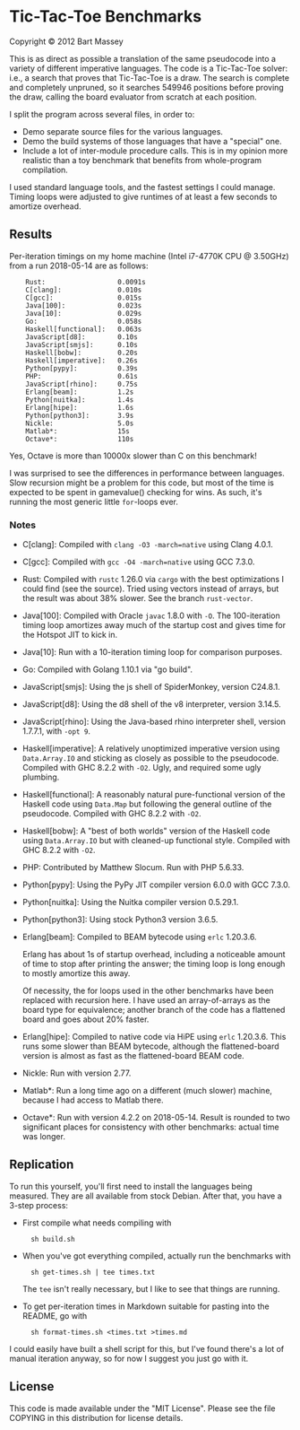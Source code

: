 # Tic-Tac-Toe Benchmarks
Copyright © 2012 Bart Massey

This is as direct as possible a translation of the same
pseudocode into a variety of different imperative languages.
The code is a Tic-Tac-Toe solver: i.e., a search that proves
that Tic-Tac-Toe is a draw. The search is complete and
completely unpruned, so it searches 549946 positions before
proving the draw, calling the board evaluator from scratch
at each position.

I split the program across several files, in order to:

* Demo separate source files for the various languages.
* Demo the build systems of those languages that have a
  "special" one.
* Include a lot of inter-module procedure calls. This is
  in my opinion more realistic than a toy benchmark that
  benefits from whole-program compilation.

I used standard language tools, and the fastest settings I
could manage. Timing loops were adjusted to give runtimes of
at least a few seconds to amortize overhead.

## Results

Per-iteration timings on my home machine (Intel i7-4770K CPU
@ 3.50GHz) from a run 2018-05-14 are as follows:

        Rust:                  0.0091s
        C[clang]:              0.010s
        C[gcc]:                0.015s
        Java[100]:             0.023s
        Java[10]:              0.029s
        Go:                    0.058s
        Haskell[functional]:   0.063s
        JavaScript[d8]:        0.10s
        JavaScript[smjs]:      0.10s
        Haskell[bobw]:         0.20s
        Haskell[imperative]:   0.26s
        Python[pypy]:          0.39s
        PHP:                   0.61s
        JavaScript[rhino]:     0.75s
        Erlang[beam]:          1.2s
        Python[nuitka]:        1.4s
        Erlang[hipe]:          1.6s
        Python[python3]:       3.9s
        Nickle:                5.0s
        Matlab*:               15s
        Octave*:               110s

Yes, Octave is more than 10000x slower than C on this
benchmark!

I was surprised to see the differences in performance
between languages. Slow recursion might be a problem for
this code, but most of the time is expected to be spent in
gamevalue() checking for wins. As such, it's running the
most generic little `for`-loops ever.

### Notes

* C[clang]: Compiled with `clang -O3 -march=native` using Clang
  4.0.1.

* C[gcc]: Compiled with `gcc -O4 -march=native` using GCC
  7.3.0.

* Rust: Compiled with `rustc` 1.26.0 via `cargo` with the
  best optimizations I could find (see the source). Tried
  using vectors instead of arrays, but the result was about
  38% slower. See the branch `rust-vector`.

* Java[100]: Compiled with Oracle `javac` 1.8.0 with `-O`. The
  100-iteration timing loop amortizes away much of the
  startup cost and gives time for the Hotspot JIT to kick
  in.

* Java[10]: Run with a 10-iteration timing loop for
  comparison purposes.

* Go: Compiled with Golang 1.10.1 via "go build".

* JavaScript[smjs]: Using the js shell of SpiderMonkey, version
  C24.8.1.

* JavaScript[d8]: Using the d8 shell of the v8 interpreter,
  version 3.14.5.

* JavaScript[rhino]: Using the Java-based rhino interpreter
  shell, version 1.7.7.1, with `-opt 9`.

* Haskell[imperative]: A relatively unoptimized imperative version
  using `Data.Array.IO` and sticking as closely as possible
  to the pseudocode. Compiled with GHC 8.2.2 with
  `-O2`. Ugly, and required some ugly plumbing.

* Haskell[functional]: A reasonably natural pure-functional version
  of the Haskell code using `Data.Map` but following the
  general outline of the pseudocode. Compiled with GHC
  8.2.2 with `-O2`.

* Haskell[bobw]: A "best of both worlds" version of the Haskell
  code using `Data.Array.IO` but with cleaned-up functional
  style. Compiled with GHC 8.2.2 with `-O2`.

* PHP: Contributed by Matthew Slocum. Run with PHP 5.6.33.

* Python[pypy]: Using the PyPy JIT compiler version 6.0.0 with
  GCC 7.3.0.

* Python[nuitka]: Using the Nuitka compiler version 0.5.29.1.

* Python[python3]: Using stock Python3 version 3.6.5.

* Erlang[beam]: Compiled to BEAM bytecode using `erlc`
  1.20.3.6.

  Erlang has about 1s of startup overhead, including a
  noticeable amount of time to stop after printing the
  answer; the timing loop is long enough to mostly amortize
  this away.

  Of necessity, the for loops used in the other benchmarks
  have been replaced with recursion here. I have used an
  array-of-arrays as the board type for equivalence; another
  branch of the code has a flattened board and goes about
  20% faster.

* Erlang[hipe]: Compiled to native code via HiPE using
  `erlc` 1.20.3.6.  This runs some slower than BEAM bytecode,
  although the flattened-board version is almost as fast as
  the flattened-board BEAM code.

* Nickle: Run with version 2.77.

* Matlab*: Run a long time ago on a different (much slower)
  machine, because I had access to Matlab there.

* Octave*: Run with version 4.2.2 on 2018-05-14. Result is
  rounded to two significant places for consistency with
  other benchmarks: actual time was longer.

## Replication

To run this yourself, you'll first need to install the
languages being measured. They are all available from stock
Debian. After that, you have a 3-step process:

* First compile what needs compiling with

        sh build.sh

* When you've got everything compiled, actually
  run the benchmarks with

        sh get-times.sh | tee times.txt

  The `tee` isn't really necessary, but I like to
  see that things are running.

* To get per-iteration times in Markdown suitable for
  pasting into the README, go with

        sh format-times.sh <times.txt >times.md

I could easily have built a shell script for this, but I've
found there's a lot of manual iteration anyway, so for now I
suggest you just go with it.

## License

This code is made available under the "MIT License". Please
see the file COPYING in this distribution for license
details.
